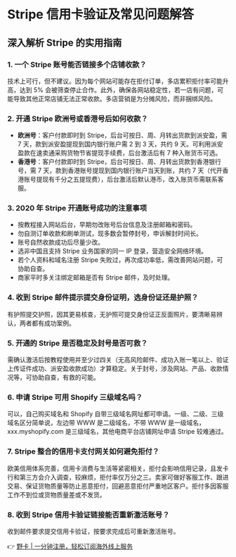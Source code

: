 # Stripe 信用卡验证及常见问题解答

## 深入解析 Stripe 的实用指南

### 1. 一个 Stripe 账号能否链接多个店铺收款？
技术上可行，但不建议。因为每个网站可能存在拒付订单，多店累积拒付率可能升高，达到 5% 会被筛查停止合作。此外，确保各网站稳定性，若一店有问题，可能导致其他正常店铺无法正常收款。多店营销是为分摊风险，而非捆绑风险。

### 2. 开通 Stripe 欧洲号或香港号后如何收款？
- **欧洲号**：客户付款即时到 Stripe，后台可按日、周、月转出货款到派安盈，需 7 天，款到派安盈提现到国内银行账户需 2 到 3 天，共约 9 天。可利用派安盈款在速卖通采购货物节省提现手续费，后台激活后有 7 种入账货币可选。
- **香港号**：客户付款即时到 Stripe，后台可按日、周、月转出货款到香港银行号，需 7 天，款到香港账号提现到国内银行账户当天到账，共约 7 天（代开香港账号提现有千分之五提现费），后台激活后默认港币，改入账货币需联系客服。

### 3. 2020 年 Stripe 开通账号成功的注意事项
- 按教程接入网站后台，早期勿改账号后台信息及注册邮箱和密码。
- 勿自测订单收款和刷单测试，现多数会暂停封号，申诉解封时间长。
- 账号自然收款成功后尽量少改。
- 选非中国且支持 Stripe 业务国家的同一 IP 登录，营造安全网络环境。
- 若个人资料和域名注册 Stripe 失败过，再次成功率低，需改善网站问题，可协助自查。
- 商家平时多关注绑定邮箱是否有 Stripe 邮件，及时处理。

### 4. 收到 Stripe 邮件提示提交身份证明，选身份证还是护照？
有护照提交护照，因其更易核查，无护照可提交身份证正反面照片，要清晰易辨认，两者都有成功案例。

### 5. 开通的 Stripe 是否稳定及封号是否可救？
需确认激活后按教程使用并至少过四关（无高风险邮件、成功入账一笔以上、验证上传证件成功、派安盈收款成功）才算稳定。关于封号，涉及网站、产品、收款情况等，可协助自查，有救的可能。

### 6. 申请 Stripe 可用 Shopify 三级域名吗？
可以，自己购买域名和 Shopify 自带三级域名网址都可申请。一级、二级、三级域名区分简单说，左边带 WWW 是二级域名，不带 WWW 是一级域名，xxx.myshopify.com 是三级域名，其他电商平台店铺网址申请 Stripe 较难通过。

### 7. Stripe 整合的信用卡支付网关如何避免拒付？
欧美信用体系完善，信用卡消费与生活等紧密相关，拒付会影响信用记录，且发卡行和第三方会介入调查，较麻烦，拒付率仅万分之三。卖家可做好客服工作、跟进交易、保证货物质量等防止恶意拒付，回避恶意拒付严重地区客户。拒付多因客服工作不到位或货物质量差或不发货。

### 8. 收到 Stripe 信用卡验证链接能否重新激活账号？
收到邮件要求提交信用卡验证，按要求完成后可重新激活账号。

👉 [野卡 | 一分钟注册，轻松订阅海外线上服务](https://bbtdd.com/yeka)